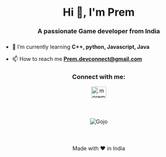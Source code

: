 <h1 align="center">Hi 👋, I'm Prem</h1>
<h3 align="center">A passionate Game developer from India</h3>



###

- 🌱 I’m currently learning **C++, python, Javascript, Java**

- 📫 How to reach me **Prem.devconnect@gmail.com**

<h3 align="center">Connect with me:</h3>
<p align="center">
<a href="https://linkedin.com/in/mpremk" target="blank"><img align="center" src="https://raw.githubusercontent.com/rahuldkjain/github-profile-readme-generator/master/src/images/icons/Social/linked-in-alt.svg" alt="mpremk" height="30" width="40" /></a>

<div style="text-align: center; padding: 40px;">
  <img src="https://res.cloudinary.com/dvqetpbeh/image/upload/v1713591432/giphy_tnwr5q.gif" alt="Gojo">
</div>



<p align="center">
  Made with ❤️ in India
</p>
